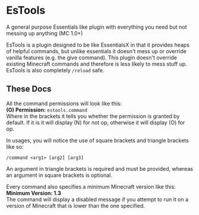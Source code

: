 # EsTools
A general purpose Essentials like plugin with everything you need but not messing up anything (MC 1.0+)

EsTools is a plugin designed to be like EssentialsX in that it provides heaps of
helpful commands, but unlike essentials it doesn't mess up or override vanilla features (e.g. the give command).
This plugin doesn't override existing Minecraft commands and therefore is less likely to mess stuff up.
EsTools is also completely `/reload` safe.

## These Docs
All the command permissions will look like this:  
**(O) Permission:** `estools.command`  
Where in the brackets it tells you whether the permission is granted by default.
If it is it will display (N) for not op, otherwise it will display (O) for op.

In usages, you will notice the use of square brackets and triangle brackets like so:
```
/command <arg1> [arg2] [arg3]
```
An argument in triangle brackets is required and must be provided, whereas an argument
in square brackets is optional.

Every command also specifies a minimum Minecraft version like this:  
**Minimum Version: 1.3**  
The command will display a disabled message if you attempt to run it on a version of Minecraft that
is lower than the one specified.
